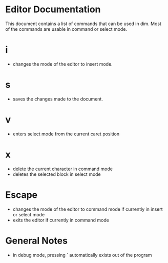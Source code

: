 <!---
Remove this file before production.
-->

# Editor Documentation
This document contains a list of commands that can be used in dim. Most of the commands are usable in command or select mode.

# i
- changes the mode of the editor to insert mode.

# s
- saves the changes made to the document.

# v
- enters select mode from the current caret position

# x
- delete the current character in command mode
- deletes the selected block in select mode

# Escape
- changes the mode of the editor to command mode if currently in insert or select mode
- exits the editor if currently in command mode

# General Notes
- in debug mode, pressing ` automatically exists out of the program

